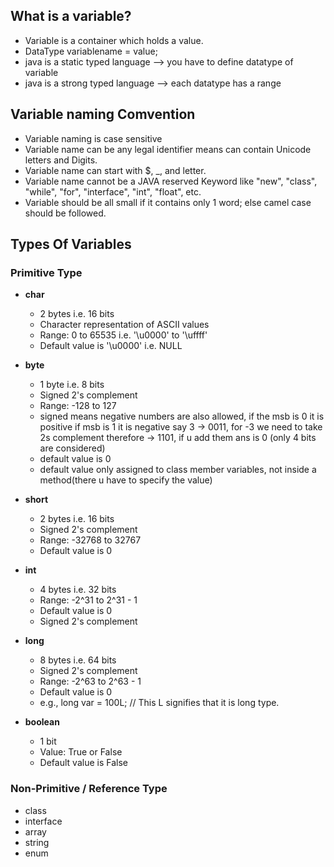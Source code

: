 ## What is a variable?
- Variable is a container which holds a value.
- DataType variablename  = value;
- java is a static typed language --> you have to define datatype of variable
- java is a strong typed language --> each datatype has a range


## Variable naming Comvention
- Variable naming is case sensitive
- Variable name can be any legal identifier means can contain Unicode letters and Digits.
- Variable name can start with $, _, and letter.
- Variable name cannot be a JAVA reserved Keyword like "new", "class", "while", "for", "interface", "int", "float", etc.
- Variable should be all small if it contains only 1 word; else camel case should be followed.


## Types Of Variables

### Primitive Type
- **char**
  - 2 bytes i.e. 16 bits
  - Character representation of ASCII values
  - Range: 0 to 65535 i.e. '\u0000' to '\uffff'
  - Default value is '\u0000' i.e. NULL

- **byte**
  - 1 byte i.e. 8 bits
  - Signed 2's complement
  - Range: -128 to 127
  - signed means negative numbers are also allowed, if the msb is 0 it is positive if msb is 1 it is negative 
  say 3 -> 0011, for -3 we need to take 2s complement therefore -> 1101, if u add them ans is 0 (only 4 bits are considered)
  - default value is 0
  - default value only assigned to class member variables, not inside a method(there u have to specify the value)

- **short**
  - 2 bytes i.e. 16 bits
  - Signed 2's complement
  - Range: -32768 to 32767
  - Default value is 0

- **int**
  - 4 bytes i.e. 32 bits
  - Range: -2^31 to 2^31 - 1
  - Default value is 0
  - Signed 2's complement

- **long**
  - 8 bytes i.e. 64 bits
  - Signed 2's complement
  - Range: -2^63 to 2^63 - 1
  - Default value is 0
  - e.g., long var = 100L; // This L signifies that it is long type.

- **boolean**
  - 1 bit
  - Value: True or False
  - Default value is False

### Non-Primitive / Reference Type
- class
- interface
- array
- string
- enum




